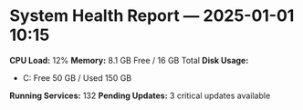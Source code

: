 # System Health Report — 2025-01-01 10:15

**CPU Load:** 12%
**Memory:** 8.1 GB Free / 16 GB Total
**Disk Usage:**
- C: Free 50 GB / Used 150 GB

**Running Services:** 132
**Pending Updates:** 3 critical updates available
